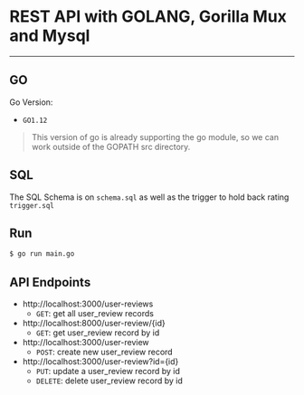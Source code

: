 
# REST API with GOLANG, Gorilla Mux and Mysql
_____

## GO
Go Version:
- `GO1.12`
> This version of go is already supporting 
> the go module, so we can work outside 
> of the GOPATH src directory.

## SQL
The SQL Schema is on `schema.sql` as well as the trigger to hold back rating `trigger.sql`

## Run
```sh
$ go run main.go
```

## API Endpoints
- http://localhost:3000/user-reviews
	- `GET`: get all user_review records
- http://localhost:8000/user-review/{id}
	- `GET`: get user_review record by id
- http://localhost:3000/user-review
	- `POST`: create new user_review record
- http://localhost:3000/user-review?id={id}
	- `PUT`: update a user_review record by id
	- `DELETE`: delete user_review record by id